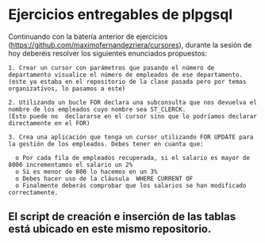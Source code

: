 # Ejercicios entregables de plpgsql

Continuando con la batería anterior de ejercicios (https://github.com/maximofernandezriera/cursores), durante la sesión de hoy deberéis resolver los siguientes enunciados propuestos:

    1. Crear un cursor con parámetros que pasando el número de departamento visualice el número de empleados de ese departamento. 
    (este ya estaba en el repositorio de la clase pasada pero por temas organizativos, lo pasamos a este)
    
    2. Utilizando un bucle FOR declara una subconsulta que nos devuelva el nombre de los empleados cuyo nombre sea ST_CLERCK.  
    (Esto puede no  declararse en el cursor sino que lo podríamos declarar directamente en el FOR)
    
    3. Crea una aplicación que tenga un cursor utilizando FOR UPDATE para la gestión de los empleados. Debes tener en cuanta que:
    
      o Por cada fila de empleados recuperada, si el salario es mayor de 8000 incrementamos el salario un 2%
      o Si es menor de 800 lo hacemos en un 3%
      o Debes hacer uso de la cláusula  WHERE CURRENT OF
      o Finalmente deberás comprobar que los salarios se han modificado correctamente.
      
 ## El script de creación e inserción de las tablas está ubicado en este mismo repositorio.

